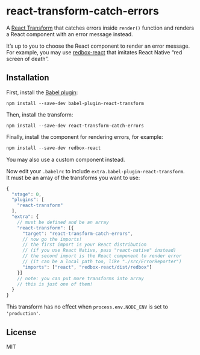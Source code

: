 # react-transform-catch-errors

A [React Transform](https://github.com/gaearon/babel-plugin-react-transform) that catches errors inside `render()` function and renders a React component with an error message instead.

It’s up to you to choose the React component to render an error message. For example, you may use [redbox-react](https://github.com/KeywordBrain/redbox-react) that imitates React Native “red screen of death”.

## Installation

First, install the [Babel plugin](https://raw.githubusercontent.com/gaearon/babel-plugin-react-transform):

```
npm install --save-dev babel-plugin-react-transform
```

Then, install the transform:

```
npm install --save-dev react-transform-catch-errors
```

Finally, install the component for rendering errors, for example:

```js
npm install --save-dev redbox-react
```

You may also use a custom component instead.

Now edit your `.babelrc` to include `extra.babel-plugin-react-transform`.  
It must be an array of the transforms you want to use:

```js
{
  "stage": 0,
  "plugins": [
    "react-transform"
  ],
  "extra": {
    // must be defined and be an array
    "react-transform": [{
      "target": "react-transform-catch-errors",
      // now go the imports!
      // the first import is your React distribution
      // (if you use React Native, pass "react-native" instead)
      // the second import is the React component to render error
      // (it can be a local path too, like "./src/ErrorReporter")
      "imports": ["react", "redbox-react/dist/redbox"]
    }]
    // note: you can put more transforms into array
    // this is just one of them!
  }
}
```

This transform has no effect when `process.env.NODE_ENV` is set to `'production'`.

## License

MIT
